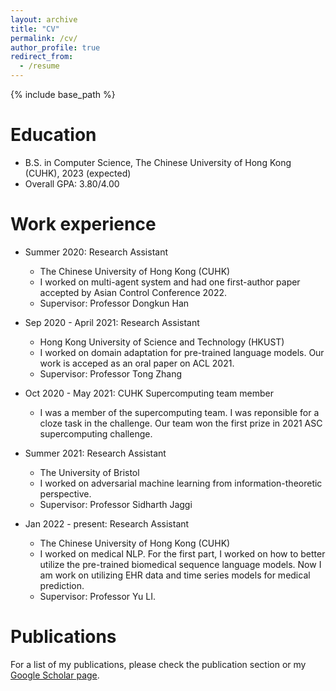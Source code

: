 ```yaml
---
layout: archive
title: "CV"
permalink: /cv/
author_profile: true
redirect_from:
  - /resume
---
```


{% include base_path %}

Education
======
* B.S. in Computer Science, The Chinese University of Hong Kong (CUHK), 2023 (expected)
* Overall GPA: 3.80/4.00

Work experience
======
* Summer 2020: Research Assistant
  * The Chinese University of Hong Kong (CUHK)
  * I worked on multi-agent system and had one first-author paper accepted by Asian Control Conference 2022.
  * Supervisor: Professor Dongkun Han

* Sep 2020 - April 2021: Research Assistant
  * Hong Kong University of Science and Technology (HKUST)
  * I worked on domain adaptation for pre-trained language models. Our work is acceped as an oral paper on ACL 2021.
  * Supervisor: Professor Tong Zhang

* Oct 2020 - May 2021: CUHK Supercomputing team member
  * I was a member of the supercomputing team. I was reponsible for a cloze task in the challenge. Our team won the first prize in 2021 ASC supercomputing challenge.

* Summer 2021: Research Assistant
  * The University of Bristol
  * I worked on adversarial machine learning from information-theoretic perspective.
  * Supervisor: Professor Sidharth Jaggi

* Jan 2022 - present: Research Assistant
  * The Chinese University of Hong Kong (CUHK)
  * I worked on medical NLP. For the first part, I worked on how to better utilize the pre-trained biomedical sequence language models. Now I am work on utilizing EHR data and time series models for medical prediction. 
  * Supervisor: Professor Yu LI.
 

Publications
======

For a list of my publications, please check the publication section or my [Google Scholar page](https://scholar.google.com/citations?user=N4Du5-cAAAAJ&hl=zh-TW).
  

